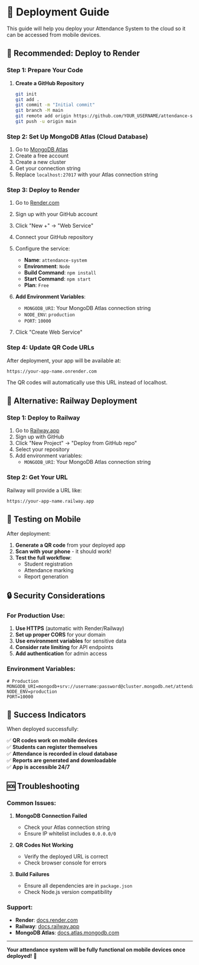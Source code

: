 # 🚀 Deployment Guide

This guide will help you deploy your Attendance System to the cloud so it can be accessed from mobile devices.

## 🎯 **Recommended: Deploy to Render**

### **Step 1: Prepare Your Code**

1. **Create a GitHub Repository**
   ```bash
   git init
   git add .
   git commit -m "Initial commit"
   git branch -M main
   git remote add origin https://github.com/YOUR_USERNAME/attendance-system.git
   git push -u origin main
   ```

### **Step 2: Set Up MongoDB Atlas (Cloud Database)**

1. Go to [MongoDB Atlas](https://www.mongodb.com/atlas)
2. Create a free account
3. Create a new cluster
4. Get your connection string
5. Replace `localhost:27017` with your Atlas connection string

### **Step 3: Deploy to Render**

1. Go to [Render.com](https://render.com)
2. Sign up with your GitHub account
3. Click "New +" → "Web Service"
4. Connect your GitHub repository
5. Configure the service:
   - **Name**: `attendance-system`
   - **Environment**: `Node`
   - **Build Command**: `npm install`
   - **Start Command**: `npm start`
   - **Plan**: `Free`

6. **Add Environment Variables**:
   - `MONGODB_URI`: Your MongoDB Atlas connection string
   - `NODE_ENV`: `production`
   - `PORT`: `10000`

7. Click "Create Web Service"

### **Step 4: Update QR Code URLs**

After deployment, your app will be available at:
```
https://your-app-name.onrender.com
```

The QR codes will automatically use this URL instead of localhost.

## 🔧 **Alternative: Railway Deployment**

### **Step 1: Deploy to Railway**

1. Go to [Railway.app](https://railway.app)
2. Sign up with GitHub
3. Click "New Project" → "Deploy from GitHub repo"
4. Select your repository
5. Add environment variables:
   - `MONGODB_URI`: Your MongoDB Atlas connection string

### **Step 2: Get Your URL**

Railway will provide a URL like:
```
https://your-app-name.railway.app
```

## 📱 **Testing on Mobile**

After deployment:

1. **Generate a QR code** from your deployed app
2. **Scan with your phone** - it should work!
3. **Test the full workflow**:
   - Student registration
   - Attendance marking
   - Report generation

## 🔒 **Security Considerations**

### **For Production Use:**

1. **Use HTTPS** (automatic with Render/Railway)
2. **Set up proper CORS** for your domain
3. **Use environment variables** for sensitive data
4. **Consider rate limiting** for API endpoints
5. **Add authentication** for admin access

### **Environment Variables:**

```env
# Production
MONGODB_URI=mongodb+srv://username:password@cluster.mongodb.net/attendance_system
NODE_ENV=production
PORT=10000
```

## 🎉 **Success Indicators**

When deployed successfully:

✅ **QR codes work on mobile devices**  
✅ **Students can register themselves**  
✅ **Attendance is recorded in cloud database**  
✅ **Reports are generated and downloadable**  
✅ **App is accessible 24/7**  

## 🆘 **Troubleshooting**

### **Common Issues:**

1. **MongoDB Connection Failed**
   - Check your Atlas connection string
   - Ensure IP whitelist includes `0.0.0.0/0`

2. **QR Codes Not Working**
   - Verify the deployed URL is correct
   - Check browser console for errors

3. **Build Failures**
   - Ensure all dependencies are in `package.json`
   - Check Node.js version compatibility

### **Support:**

- **Render**: [docs.render.com](https://docs.render.com)
- **Railway**: [docs.railway.app](https://docs.railway.app)
- **MongoDB Atlas**: [docs.atlas.mongodb.com](https://docs.atlas.mongodb.com)

---

**Your attendance system will be fully functional on mobile devices once deployed!** 🎯
